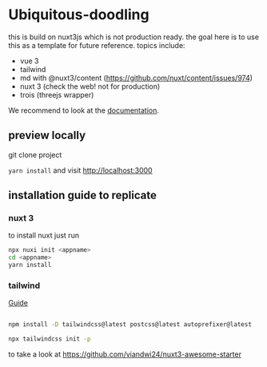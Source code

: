 # Ubiquitous-doodling

this is build on nuxt3js which is not production ready. the goal here is to use this as a template for future reference. topics include:

- vue 3
- tailwind
- md with @nuxt3/content (https://github.com/nuxt/content/issues/974)
- nuxt 3 (check the web! not for production)
- trois (threejs wrapper) 

We recommend to look at the [documentation](https://v3.nuxtjs.org).

## preview locally

git clone project

`yarn install` and visit [http://localhost:3000](http://localhost:3000)
## installation guide to replicate

### nuxt 3
to install nuxt just run 
```bash
npx nuxi init <appname>
cd <appname>
yarn install
```

### tailwind

[Guide](https://developer.school/tutorials/create-your-first-nuxt-3-app-with-tailwind)

```bash

npm install -D tailwindcss@latest postcss@latest autoprefixer@latest

npx tailwindcss init -p

```


to take a look at https://github.com/viandwi24/nuxt3-awesome-starter